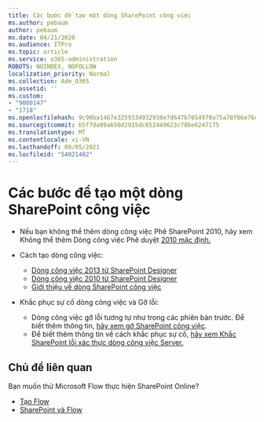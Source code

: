 ```yaml
---
title: Các bước để tạo một dòng SharePoint công việc
ms.author: pebaum
author: pebaum
ms.date: 04/21/2020
ms.audience: ITPro
ms.topic: article
ms.service: o365-administration
ROBOTS: NOINDEX, NOFOLLOW
localization_priority: Normal
ms.collection: Adm_O365
ms.assetid: ''
ms.custom:
- "9000147"
- "1718"
ms.openlocfilehash: 9c90ba1467e3259334932938e7d647b7054970a75a78f86e76e503d7295670df
ms.sourcegitcommit: b5f7da89a650d2915dc652449623c78be6247175
ms.translationtype: MT
ms.contentlocale: vi-VN
ms.lasthandoff: 08/05/2021
ms.locfileid: "54021402"
---
```

# <a name="steps-to-create-a-sharepoint-workflow"></a>Các bước để tạo một dòng SharePoint công việc

- Nếu bạn không thể thêm dòng công việc Phê SharePoint 2010, hãy xem Không thể thêm Dòng công việc Phê duyệt [2010 mặc định.](https://docs.microsoft.com/alchemyinsights/can-t-add-default-2010-approval-workflow)
- Cách tạo dòng công việc:
    - [Dòng công việc 2013 từ SharePoint Designer](https://docs.microsoft.com/sharepoint/dev/general-development/creating-a-workflow-by-using-sharepoint-designer-and-the-sharepoint-wo)
    - [Dòng công việc 2010 từ SharePoint Designer](https://support.office.com/article/introduction-to-designing-and-customizing-workflows-32c9c0bf-5e20-4f74-8b9c-d3ea79f2962b)
    - [Giới thiệu về dòng SharePoint công việc](https://support.office.com/article/introduction-to-sharepoint-workflow-07982276-54e8-4e17-8699-5056eff4d9e3)

- Khắc phục sự cố dòng công việc và Gỡ lỗi:
    - Dòng công việc gỡ lỗi tương tự như trong các phiên bản trước.  Để biết thêm thông tin, [hãy xem gỡ SharePoint công việc](https://docs.microsoft.com/sharepoint/dev/general-development/debugging-sharepoint-server-workflows).
    - Để biết thêm thông tin về cách khắc phục sự cố, [hãy xem Khắc SharePoint lỗi xác thực dòng công việc Server.](https://docs.microsoft.com/sharepoint/dev/general-development/troubleshooting-sharepoint-server-workflow-validation-errors-in-visio)
 

## <a name="related-topics"></a>Chủ đề liên quan
Bạn muốn thử Microsoft Flow thực hiện SharePoint Online?
- [Tạo Flow](https://support.office.com/article/Create-a-flow-for-a-list-or-library-in-SharePoint-Online-or-OneDrive-for-Business-a9c3e03b-0654-46af-a254-20252e580d01) 
- [SharePoint và Flow](https://flow.microsoft.com/blog/sharepoint-and-flow/) 


